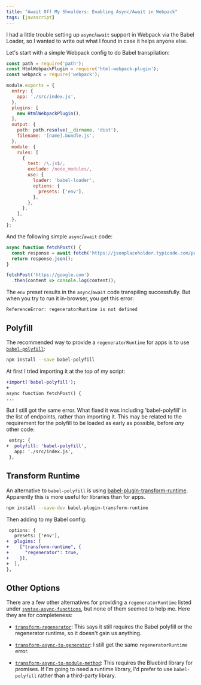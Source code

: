 ```yaml
---
title: "Await Off My Shoulders: Enabling Async/Await in Webpack"
tags: [javascript]
---
```


I had a little trouble setting up `async`/`await` support in Webpack via the Babel Loader, so I wanted to write out what I found in case it helps anyone else.

Let's start with a simple Webpack config to do Babel transpilation:

```js
const path = require('path');
const HtmlWebpackPlugin = require('html-webpack-plugin');
const webpack = require('webpack');

module.exports = {
  entry: {
    app: './src/index.js',
  },
  plugins: [
    new HtmlWebpackPlugin(),
  ],
  output: {
    path: path.resolve(__dirname, 'dist'),
    filename: '[name].bundle.js',
  },
  module: {
    rules: [
      {
        test: /\.js$/,
        exclude: /node_modules/,
        use: {
          loader: 'babel-loader',
          options: {
            presets: ['env'],
          },
        },
      },
    ],
  },
};

```

And the following simple `async`/`await` code:

```js
async function fetchPost() {
  const response = await fetch('https://jsonplaceholder.typicode.com/posts/1')
  return response.json();
}

fetchPost('https://google.com')
  .then(content => console.log(content));
```

The `env` preset results in the `async`/`await` code transpiling successfully. But when you try to run it in-browser, you get this error:

```
ReferenceError: regeneratorRuntime is not defined
```

## Polyfill

The recommended way to provide a `regeneratorRuntime` for apps is to use [`babel-polyfill`](https://babeljs.io/docs/usage/polyfill/):

```sh
npm install --save babel-polyfill
```

At first I tried importing it at the top of my script:

```diff
+import('babel-polyfill');
+
async function fetchPost() {
...
```

But I still got the same error. What fixed it was including 'babel-polyfill' in the list of endpoints, rather than importing it. This may be related to the requirement for the polyfill to be loaded as early as possible, before *any* other code:

```diff
 entry: {
+  polyfill: 'babel-polyfill',
   app: './src/index.js',
 },
```

## Transform Runtime

An alternative to `babel-polyfill` is using [babel-plugin-transform-runtime](https://babeljs.io/docs/plugins/transform-runtime/). Apparently this is more useful for libraries than for apps.

```sh
npm install --save-dev babel-plugin-transform-runtime
```

Then adding to my Babel config:

```diff
 options: {
   presets: ['env'],
+  plugins: [
+    ["transform-runtime", {
+      "regenerator": true,
+    }],
+  ],
},
```

## Other Options

There are a few other alternatives for providing a `regeneratorRuntime` listed under [`syntax-async-functions`](https://babeljs.io/docs/plugins/syntax-async-functions), but none of them seemed to help me. Here they are for completeness:

- [`transform-regenerator`](https://babeljs.io/docs/plugins/transform-regenerator/): This says it still requires the Babel polyfill or the regenerator runtime, so it doesn't gain us anything.

- [`transform-async-to-generator`](https://babeljs.io/docs/plugins/transform-async-to-generator): I still get the same `regeneratorRuntime` error.

- [`transform-async-to-module-method`](https://babeljs.io/docs/plugins/transform-async-to-module-method/): This requires the Bluebird library for promises. If I'm going to need a runtime library, I'd prefer to use `babel-polyfill` rather than a third-party library.

